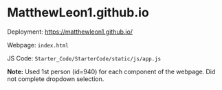 # MatthewLeon1.github.io

Deployment: https://matthewleon1.github.io/

Webpage: `index.html`

JS Code: `Starter_Code/StarterCode/static/js/app.js`

**Note:** Used 1st person (id=940) for each component of the webpage. Did not complete dropdown selection.
